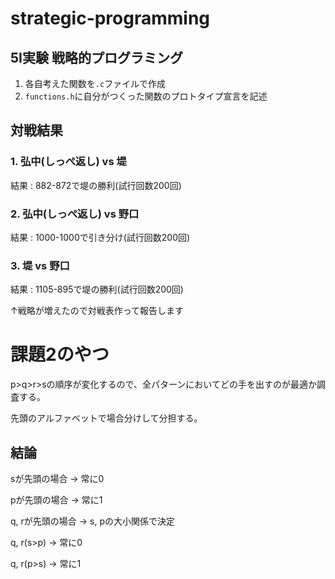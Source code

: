 # strategic-programming

## 5I実験 戦略的プログラミング

1. 各自考えた関数を`.c`ファイルで作成
2. `functions.h`に自分がつくった関数のプロトタイプ宣言を記述

## 対戦結果

### 1. 弘中(しっぺ返し) vs 堤

結果 : 882-872で堤の勝利(試行回数200回)

### 2. 弘中(しっぺ返し) vs 野口

結果 : 1000-1000で引き分け(試行回数200回)

### 3. 堤 vs 野口

結果 : 1105-895で堤の勝利(試行回数200回)

↑戦略が増えたので対戦表作って報告します

# 課題2のやつ

p>q>r>sの順序が変化するので、全パターンにおいてどの手を出すのが最適か調査する。

先頭のアルファベットで場合分けして分担する。

## 結論

sが先頭の場合 -> 常に0

pが先頭の場合 -> 常に1

q, rが先頭の場合 -> s, pの大小関係で決定

q, r(s>p) -> 常に0

q, r(p>s) -> 常に1
